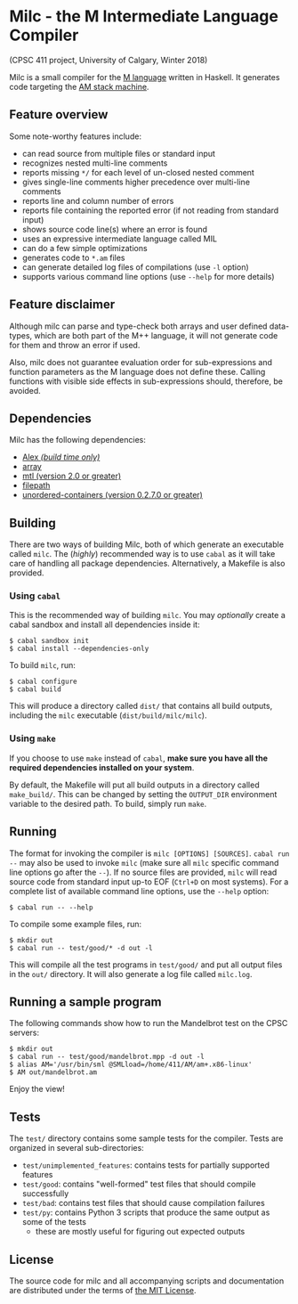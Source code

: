 # Milc - the M Intermediate Language Compiler

(CPSC 411 project, University of Calgary, Winter 2018)

Milc is a small compiler for the [M language](http://pages.cpsc.ucalgary.ca/~robin/class/411/M+/Mspec.pdf)
written in Haskell. It generates code targeting the [AM stack machine](pages.cpsc.ucalgary.ca/~robin/class/411/AM/AM_spec.ps).

## Feature overview

Some note-worthy features include:

- can read source from multiple files or standard input
- recognizes nested multi-line comments
- reports missing `*/` for each level of un-closed nested comment
- gives single-line comments higher precedence over multi-line comments
- reports line and column number of errors
- reports file containing the reported error (if not reading from standard input)
- shows source code line(s) where an error is found
- uses an expressive intermediate language called MIL
- can do a few simple optimizations
- generates code to `*.am` files
- can generate detailed log files of compilations (use `-l` option)
- supports various command line options (use `--help` for more details)

## Feature disclaimer

Although milc can parse and type-check both arrays and user defined data-types,
which are both part of the M++ language, it will not generate code for them and
throw an error if used.

Also, milc does not guarantee evaluation order for sub-expressions and function
parameters as the M language does not define these. Calling functions with
visible side effects in sub-expressions should, therefore, be avoided.

## Dependencies

Milc has the following dependencies:

- [Alex *(build time only)*](http://hackage.haskell.org/package/alex)
- [array](http://hackage.haskell.org/package/array)
- [mtl (version 2.0 or greater)](http://hackage.haskell.org/package/mtl)
- [filepath](http://hackage.haskell.org/package/filepath)
- [unordered-containers (version 0.2.7.0 or greater)](http://hackage.haskell.org/package/unordered-containers)

## Building

There are two ways of building Milc, both of which generate an executable called
`milc`. The (*highly*) recommended way is to use `cabal` as it will take care of
handling all package dependencies. Alternatively, a Makefile is also provided.

### Using `cabal`

This is the recommended way of building `milc`. You may *optionally* create a
cabal sandbox and install all dependencies inside it:

```
$ cabal sandbox init
$ cabal install --dependencies-only
```

To build `milc`, run:

```
$ cabal configure
$ cabal build
```

This will produce a directory called `dist/` that contains all build outputs,
including the `milc` executable (`dist/build/milc/milc`).

### Using `make`

If you choose to use `make` instead of `cabal`, **make sure you have all the
required dependencies installed on your system**.

By default, the Makefile will put all build outputs in a directory called
`make_build/`. This can be changed by setting the `OUTPUT_DIR` environment
variable to the desired path. To build, simply run `make`.

## Running

The format for invoking the compiler is `milc [OPTIONS] [SOURCES]`.
`cabal run --` may also be used to invoke `milc` (make sure all `milc` specific
command line options go after the `--`). If no source files are provided, `milc`
will read source code from standard input up-to EOF (`Ctrl+D` on most systems).
For a complete list of available command line options, use the `--help` option:

```
$ cabal run -- --help
```

To compile some example files, run:

```
$ mkdir out
$ cabal run -- test/good/* -d out -l
```

This will compile all the test programs in `test/good/` and put all output files
in the `out/` directory. It will also generate a log file called `milc.log`.

## Running a sample program

The following commands show how to run the Mandelbrot test on the CPSC servers:

```
$ mkdir out
$ cabal run -- test/good/mandelbrot.mpp -d out -l
$ alias AM='/usr/bin/sml @SMLload=/home/411/AM/am+.x86-linux'
$ AM out/mandelbrot.am
```

Enjoy the view!

## Tests

The `test/` directory contains some sample tests for the compiler. Tests are
organized in several sub-directories:

- `test/unimplemented_features`: contains tests for partially supported features
- `test/good`: contains "well-formed" test files that should compile successfully
- `test/bad`: contains test files that should cause compilation failures
- `test/py`: contains Python 3 scripts that produce the same output as some of the tests
    - these are mostly useful for figuring out expected outputs

## License

The source code for milc and all accompanying scripts and documentation are
distributed under the terms of [the MIT License](https://opensource.org/licenses/MIT).
